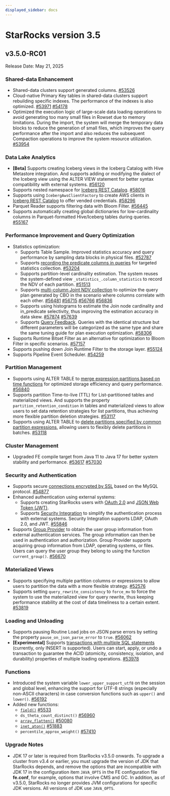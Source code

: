 ```yaml
---
displayed_sidebar: docs
---
```


# StarRocks version 3.5

## v3.5.0-RC01

Release Date: May 21, 2025

### Shared-data Enhancement

- Shared-data clusters support generated columns. [#53526](https://github.com/StarRocks/starrocks/pull/53526)
- Cloud-native Primary Key tables in shared-data clusters support rebuilding specific indexes. The performance of the indexes is also optimized. [#53971](https://github.com/StarRocks/starrocks/pull/53971) [#54178](https://github.com/StarRocks/starrocks/pull/54178)
- Optimized the execution logic of large-scale data loading operations to avoid generating too many small files in Rowset due to memory limitations. During the import, the system will merge the temporary data blocks to reduce the generation of small files, which improves the query performance after the import and also reduces the subsequent Compaction operations to improve the system resource utilization. [#53954](https://github.com/StarRocks/starrocks/issues/53954) 

### Data Lake Analytics

- **[Beta]** Supports creating Iceberg views in the Iceberg Catalog with Hive Metastore integration. And supports adding or modifying the dialect of the Iceberg view using the ALTER VIEW statement for better syntax compatibility with external systems. [#56120](https://github.com/StarRocks/starrocks/pull/56120)
- Supports nested namespace for [Iceberg REST Catalog](https://docs.starrocks.io/docs/data_source/catalog/iceberg/iceberg_catalog/#rest). [#58016](https://github.com/StarRocks/starrocks/pull/58016)
- Supports using `IcebergAwsClientFactory` to create AWS clients in [Iceberg REST Catalog](https://docs.starrocks.io/docs/data_source/catalog/iceberg/iceberg_catalog/#rest) to offer vended credentials. [#58296](https://github.com/StarRocks/starrocks/pull/58296)
- Parquet Reader supports filtering data with Bloom Filter. [#56445](https://github.com/StarRocks/starrocks/pull/56445)
- Supports automatically creating global dictionaries for low-cardinality columns in Parquet-formatted Hive/Iceberg tables during queries. [#55167](https://github.com/StarRocks/starrocks/pull/55167) 

### Performance Improvement and Query Optimization

- Statistics optimization:
  - Supports Table Sample. Improved statistics accuracy and query performance by sampling data blocks in physical files. [#52787](https://github.com/StarRocks/starrocks/issues/52787)
  - Supports [recording the predicate columns in queries](https://docs.starrocks.io/docs/using_starrocks/Cost_based_optimizer/#predicate-column) for targeted statistics collection. [#53204](https://github.com/StarRocks/starrocks/issues/53204)
  - Supports partition-level cardinality estimation. The system reuses the system-defined view `_statistics_.column_statistics` to record the NDV of each partition. [#51513](https://github.com/StarRocks/starrocks/pull/51513)
  - Supports [multi-column Joint NDV collection](https://docs.starrocks.io/docs/using_starrocks/Cost_based_optimizer/#multi-column-joint-statistics) to optimize the query plan generated by CBO in the scenario where columns correlate with each other.  [#56481](https://github.com/StarRocks/starrocks/pull/56481) [#56715](https://github.com/StarRocks/starrocks/pull/56715) [#56766](https://github.com/StarRocks/starrocks/pull/56766) [#56836](https://github.com/StarRocks/starrocks/pull/56836)
  - Supports using histograms to estimate the Join node cardinality and in_predicate selectivity, thus improving the estimation accuracy in data skew. [#57874](https://github.com/StarRocks/starrocks/pull/57874) [#57639](https://github.com/StarRocks/starrocks/pull/57639)
  - Supports [Query Feedback](https://docs.starrocks.io/docs/using_starrocks/query_feedback/). Queries with the identical structure but different parameters will be categorized as the same type and share the same tuning guide for plan execution optimization. [#58306](https://github.com/StarRocks/starrocks/pull/58306)
- Supports Runtime Bitset Filter as an alternative for optimization to Bloom Filter in specific scenarios. [#57157](https://github.com/StarRocks/starrocks/pull/57157)
- Supports pushing down Join Runtime Filter to the storage layer. [#55124](https://github.com/StarRocks/starrocks/pull/55124)
- Supports Pipeline Event Scheduler. [#54259](https://github.com/StarRocks/starrocks/pull/54259)

### Partition Management

- Supports using ALTER TABLE to [merge expression partitions based on time functions](https://docs.starrocks.io/docs/table_design/data_distribution/expression_partitioning/#merge-expression-partitions) for optimized storage efficiency and query performance. [#56840](https://github.com/StarRocks/starrocks/pull/56840)
- Supports partition Time-to-live (TTL) for List-partitioned tables and materialized views. And supports the property `partition_retention_condition` in tables and materialized views to allow users to set data retention strategies for list partitions, thus achieving more flexible partition deletion strategies. [#53117](https://github.com/StarRocks/starrocks/issues/53117)
- Supports using ALTER TABLE to [delete partitions specified by common partition expressions](https://docs.starrocks.io/docs/sql-reference/sql-statements/table_bucket_part_index/ALTER_TABLE/#drop-partitions), allowing users to flexibly delete partitions in batches. [#53118](https://github.com/StarRocks/starrocks/pull/53118)

### Cluster Management

- Upgraded FE compile target from Java 11 to Java 17 for better system stability and performance. [#53617](https://github.com/StarRocks/starrocks/pull/53617)  [#57030](https://github.com/StarRocks/starrocks/pull/57030)

### Security and Authentication

- Supports secure [connections encrypted by SSL](https://docs.starrocks.io/zh/docs/administration/user_privs/ssl_authentication/) based on the MySQL protocol. [#54877](https://github.com/StarRocks/starrocks/pull/54877)
- Enhanced authentication using external systems:
  - Supports creating StarRocks users with [OAuth 2.0](https://docs.starrocks.io/docs/administration/user_privs/authentication/oauth2_authentication/) and [JSON Web Token (JWT)](https://docs.starrocks.io/docs/administration/user_privs/authentication/jwt_authentication/).
  - Supports [Security Integration](https://docs.starrocks.io/docs/administration/user_privs/authentication/security_integration/) to simplify the authentication process with external systems. Security Integration supports LDAP, OAuth 2.0, and JWT. [#55846](https://github.com/StarRocks/starrocks/pull/55846)
- Supports [Group Provider](https://docs.starrocks.io/docs/administration/user_privs/group_provider/) to obtain the user group information from external authentication services. The group information can then be used in authentication and authorization. Group Provider supports acquiring group information from LDAP, operating systems, or files. Users can query the user group they belong to using the function `current_group()`. [#56670](https://github.com/StarRocks/starrocks/pull/56670) 

### Materialized Views

- Supports specifying multiple partition columns or expressions to allow users to partition the data with a more flexible strategy. [#52576](https://github.com/StarRocks/starrocks/issues/52576)
- Supports setting `query_rewrite_consistency` to `force_mv` to force the system to use the materialized view for query rewrite, thus keeping performance stability at the cost of data timeliness to a certain extent. [#53819](https://github.com/StarRocks/starrocks/pull/53819)

### Loading and Unloading

- Supports pausing Routine Load jobs on JSON parse errors by setting the property `pause_on_json_parse_error` to `true`. [#56062](https://github.com/StarRocks/starrocks/pull/56062)
- **[Experimental]** Supports [transactions with multiple SQL statements](https://docs.starrocks.io/docs/loading/SQL_transaction/) (currently, only INSERT is supported). Users can start, apply, or undo a transaction to guarantee the ACID (atomicity, consistency, isolation, and durability) properties of multiple loading operations. [#53978](https://github.com/StarRocks/starrocks/issues/53978)

### Functions

- Introduced the system variable `lower_upper_support_utf8` on the session and global level, enhancing the support for UTF-8 strings (especially non-ASCII characters) in case conversion functions such as `upper()` and `lower()`. [#56192](https://github.com/StarRocks/starrocks/pull/56192)
- Added new functions:
  - [`field()`](https://docs.starrocks.io/docs/sql-reference/sql-functions/string-functions/field/) [#5533](https://github.com/StarRocks/starrocks/pull/55331)
  - `ds_theta_count_distinct()` [#56960](https://github.com/StarRocks/starrocks/pull/56960)
  - [`array_flatten()`](https://docs.starrocks.io/docs/sql-reference/sql-functions/array-functions/array_flatten/) [#50080](https://github.com/StarRocks/starrocks/pull/50080)
  - [`inet_aton()`](https://docs.starrocks.io/docs/sql-reference/sql-functions/string-functions/inet_aton/) [#51883](https://github.com/StarRocks/starrocks/pull/51883)
  - `percentile_approx_weight()` [#57410](https://github.com/StarRocks/starrocks/pull/57410)

### Upgrade Notes

- JDK 17 or later is required from StarRocks v3.5.0 onwards. To upgrade a cluster from v3.4 or earlier, you must upgrade the version of JDK that StarRocks depends, and remove the options that are incompatible with JDK 17 in the configuration item `JAVA_OPTS` in the FE configuration file **fe.conf**, for example, options that involve CMS and GC. In addition, as of v3.5.0, StarRocks no longer provides JVM configurations for specific JDK versions. All versions of JDK use `JAVA_OPTS`.


